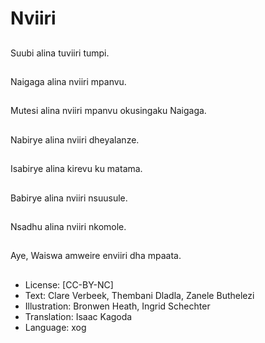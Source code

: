 # Nviiri

##
Suubi alina tuviiri
tumpi.

##
Naigaga alina nviiri
mpanvu.

##
Mutesi alina nviiri
mpanvu okusingaku
Naigaga.

##
Nabirye alina nviiri
dheyalanze.

##
Isabirye alina kirevu ku
matama.

##
Babirye alina nviiri
nsuusule.

##
Nsadhu alina nviiri
nkomole.

##
Aye, Waiswa amweire
enviiri dha mpaata.

##
* License: [CC-BY-NC]
* Text: Clare Verbeek, Thembani Dladla, Zanele Buthelezi
* Illustration: Bronwen Heath, Ingrid Schechter
* Translation: Isaac Kagoda
* Language: xog

